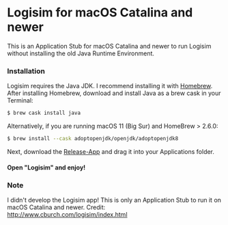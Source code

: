 # Logisim for macOS Catalina and newer

This is an Application Stub for macOS Catalina and newer to run Logisim without installing the old Java Runtime Environment.

### Installation

Logisim requires the Java JDK. I recommend installing it with [Homebrew](https://brew.sh/index_de).
After installing Homebrew, download and install Java as a brew cask in your Terminal:

```sh
$ brew cask install java
```

Alternatively, if you are running macOS 11 (Big Sur) and HomeBrew > 2.6.0: 

```sh
$ brew install --cask adoptopenjdk/openjdk/adoptopenjdk8
```

Next, download the [Release-App](https://github.com/LaurensKDev/logisim-macos/releases) and drag it into your Applications folder.

#### Open "Logisim" and enjoy!

### Note
I didn't develop the Logisim app! This is only an Application Stub to run it on macOS Catalina and newer.
Credit: http://www.cburch.com/logisim/index.html
